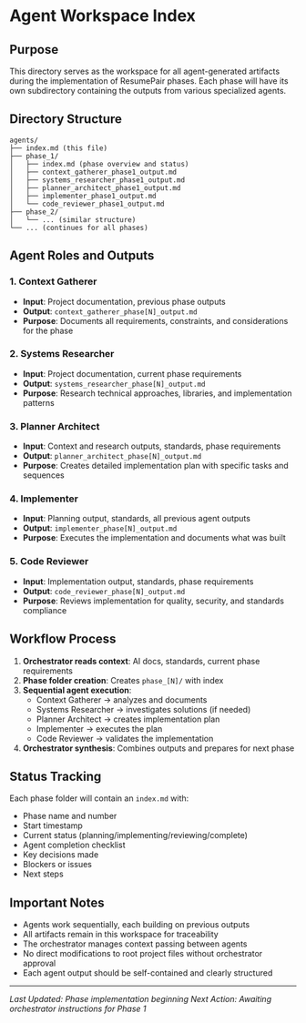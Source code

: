 # Agent Workspace Index

## Purpose
This directory serves as the workspace for all agent-generated artifacts during the implementation of ResumePair phases. Each phase will have its own subdirectory containing the outputs from various specialized agents.

## Directory Structure
```
agents/
├── index.md (this file)
├── phase_1/
│   ├── index.md (phase overview and status)
│   ├── context_gatherer_phase1_output.md
│   ├── systems_researcher_phase1_output.md
│   ├── planner_architect_phase1_output.md
│   ├── implementer_phase1_output.md
│   └── code_reviewer_phase1_output.md
├── phase_2/
│   └── ... (similar structure)
└── ... (continues for all phases)
```

## Agent Roles and Outputs

### 1. Context Gatherer
- **Input**: Project documentation, previous phase outputs
- **Output**: `context_gatherer_phase[N]_output.md`
- **Purpose**: Documents all requirements, constraints, and considerations for the phase

### 2. Systems Researcher
- **Input**: Project documentation, current phase requirements
- **Output**: `systems_researcher_phase[N]_output.md`
- **Purpose**: Research technical approaches, libraries, and implementation patterns

### 3. Planner Architect
- **Input**: Context and research outputs, standards, phase requirements
- **Output**: `planner_architect_phase[N]_output.md`
- **Purpose**: Creates detailed implementation plan with specific tasks and sequences

### 4. Implementer
- **Input**: Planning output, standards, all previous agent outputs
- **Output**: `implementer_phase[N]_output.md`
- **Purpose**: Executes the implementation and documents what was built

### 5. Code Reviewer
- **Input**: Implementation output, standards, phase requirements
- **Output**: `code_reviewer_phase[N]_output.md`
- **Purpose**: Reviews implementation for quality, security, and standards compliance

## Workflow Process

1. **Orchestrator reads context**: AI docs, standards, current phase requirements
2. **Phase folder creation**: Creates `phase_[N]/` with index
3. **Sequential agent execution**:
   - Context Gatherer → analyzes and documents
   - Systems Researcher → investigates solutions (if needed)
   - Planner Architect → creates implementation plan
   - Implementer → executes the plan
   - Code Reviewer → validates the implementation
4. **Orchestrator synthesis**: Combines outputs and prepares for next phase

## Status Tracking

Each phase folder will contain an `index.md` with:
- Phase name and number
- Start timestamp
- Current status (planning/implementing/reviewing/complete)
- Agent completion checklist
- Key decisions made
- Blockers or issues
- Next steps

## Important Notes

- Agents work sequentially, each building on previous outputs
- All artifacts remain in this workspace for traceability
- The orchestrator manages context passing between agents
- No direct modifications to root project files without orchestrator approval
- Each agent output should be self-contained and clearly structured

---
*Last Updated: Phase implementation beginning*
*Next Action: Awaiting orchestrator instructions for Phase 1*